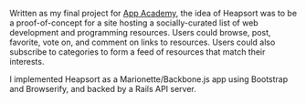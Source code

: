 Written as my final project for [App Academy][aa], the idea of Heapsort was to
be a proof-of-concept for a site hosting a socially-curated list of web
development and programming resources. Users could browse, post, favorite, vote
on, and comment on links to resources. Users could also subscribe to categories
to form a feed of resources that match their interests.

I implemented Heapsort as a Marionette/Backbone.js app using Bootstrap and
Browserify, and backed by a Rails API server.

[aa]: http://appacademy.io
